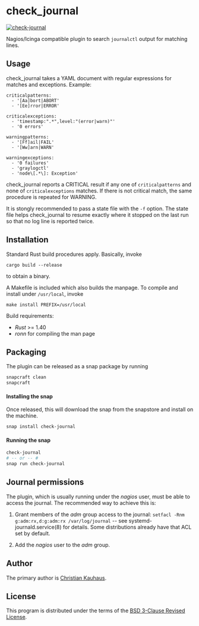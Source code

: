 # check_journal

[![check-journal](https://snapcraft.io//check-journal/badge.svg)](https://snapcraft.io/check-journal)


Nagios/Icinga compatible plugin to search `journalctl` output for matching lines.


## Usage

check_journal takes a YAML document with regular expressions for matches and
exceptions. Example:

```
criticalpatterns:
  - '[Aa]bort|ABORT'
  - '[Ee]rror|ERROR'

criticalexceptions:
  - 'timestamp:".*",level:"(error|warn)"'
  - '0 errors'

warningpatterns:
  - '[Ff]ail|FAIL'
  - '[Ww]arn|WARN'

warningexceptions:
  - '0 failures'
  - 'graylogctl'
  - 'node\[.*\]: Exception'
```

check_journal reports a CRITICAL result if any one of `criticalpatterns` and
none of `criticalexceptions` matches. If there is not critical match, the same
procedure is repeated for WARNING.

It is stongly recommended to pass a state file with the `-f` option. The state
file helps check_journal to resume exactly where it stopped on the last run so
that no log line is reported twice.


## Installation

Standard Rust build procedures apply. Basically, invoke
```
cargo build --release
```
to obtain a binary.

A Makefile is included which also builds the manpage. To compile and install
under `/usr/local`, invoke
```
make install PREFIX=/usr/local
```

Build requirements:

* *Rust* >= 1.40
* *ronn* for compiling the man page

## Packaging

The plugin can be released as a snap package by running
```bash
snapcraft clean
snapcraft
```

#### Installing the snap
Once released, this will download the snap from the snapstore and install
on the machine.
```bash
snap install check-journal
```

#### Running the snap
```bash
check-journal
# -- or -- #
snap run check-journal
```


## Journal permissions

The plugin, which is usually running under the *nagios* user, must be able to
access the journal. The recommended way to achieve this is:

1. Grant members of the *adm* group access to the journal:
      `setfacl -Rnm g:adm:rx,d:g:adm:rx /var/log/journal` -- see
      systemd-journald.service(8) for details. Some distributions already have
      that ACL set by default.

2. Add the *nagios* user to the *adm* group.


## Author

The primary author is [Christian Kauhaus](mailto:kc@flyingcircus.io).


## License

This program is distributed under the terms of the [BSD 3-Clause Revised
License](https://opensource.org/licenses/BSD-3-Clause).
